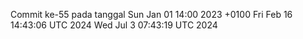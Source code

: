 Commit ke-55 pada tanggal Sun Jan 01 14:00 2023 +0100
Fri Feb 16 14:43:06 UTC 2024
Wed Jul  3 07:43:19 UTC 2024
